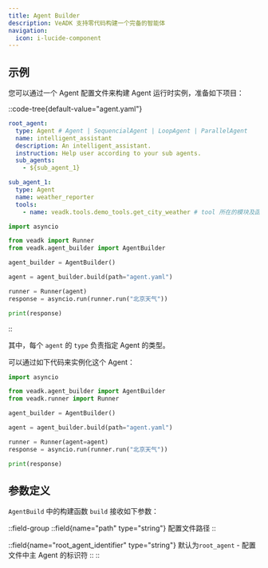```yaml
---
title: Agent Builder
description: VeADK 支持零代码构建一个完备的智能体
navigation:
  icon: i-lucide-component
---
```


## 示例

您可以通过一个 Agent 配置文件来构建 Agent 运行时实例，准备如下项目：

::code-tree{default-value="agent.yaml"}

```yaml [agent.yaml]
root_agent:
  type: Agent # Agent | SequencialAgent | LoopAgent | ParallelAgent
  name: intelligent_assistant
  description: An intelligent_assistant.
  instruction: Help user according to your sub agents.
  sub_agents:
    - ${sub_agent_1}

sub_agent_1:
  type: Agent
  name: weather_reporter
  tools:
    - name: veadk.tools.demo_tools.get_city_weather # tool 所在的模块及函数名称
```

```python [agent.py]
import asyncio

from veadk import Runner
from veadk.agent_builder import AgentBuilder

agent_builder = AgentBuilder()

agent = agent_builder.build(path="agent.yaml")

runner = Runner(agent)
response = asyncio.run(runner.run("北京天气"))

print(response)
```

::

其中，每个 `agent` 的 `type` 负责指定 Agent 的类型。

可以通过如下代码来实例化这个 Agent：

```python
import asyncio

from veadk.agent_builder import AgentBuilder
from veadk.runner import Runner

agent_builder = AgentBuilder()

agent = agent_builder.build(path="agent.yaml")

runner = Runner(agent=agent)
response = asyncio.run(runner.run("北京天气"))

print(response)
```

## 参数定义

`AgentBuild` 中的构建函数 `build` 接收如下参数：

::field-group
  ::field{name="path" type="string"}
  配置文件路径
  ::

  ::field{name="root_agent_identifier" type="string"}
  默认为`root_agent` - 配置文件中主 Agent 的标识符
  ::
::
